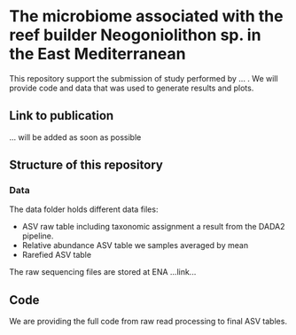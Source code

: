 # The microbiome associated with the reef builder Neogoniolithon sp. in the East Mediterranean

This repository support the submission of study performed by ... . We will provide code and data that was used to generate results and plots.

## Link to publication 

... will be added as soon as possible 

## Structure of this repository

### Data

The data folder holds different data files:

* ASV raw table including taxonomic assignment a result from the DADA2 pipeline.
* Relative abundance ASV table we samples averaged by mean
* Rarefied ASV table

The raw sequencing files are stored at ENA ...link...

## Code

We are providing the full code from raw read processing to final ASV tables.

